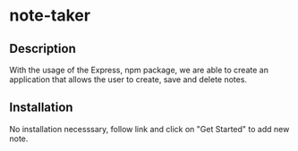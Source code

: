# note-taker

## Description 

With the usage of the Express, npm package, we are able to create an application that allows the user to create, save and delete notes. 

## Installation

No installation necesssary, follow link and click on "Get Started" to add new note.

